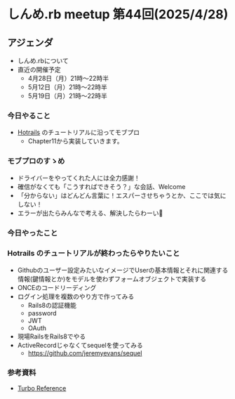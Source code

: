 # しんめ.rb meetup 第44回(2025/4/28)

## アジェンダ

- しんめ.rbについて
- 直近の開催予定
  - 4月28日（月）21時〜22時半
  - 5月12日（月）21時〜22時半
  - 5月19日（月）21時〜22時半

### 今日やること

- [Hotrails](https://www.hotrails.dev/) のチュートリアルに沿ってモブプロ
  - Chapter11から実装していきます。

### モブプロのすゝめ

- ドライバーをやってくれた人には全力感謝！
- 確信がなくても「こうすればできそう？」な会話、Welcome
- 「分からない」はどんどん言葉に！エスパーさせちゃうとか、ここでは気にしない！
- エラーが出たらみんなで考える、解決したらわーい🙌

### 今日やったこと

### Hotrails のチュートリアルが終わったらやりたいこと

- Githubのユーザー設定みたいなイメージでUserの基本情報とそれに関連する情報(鍵情報とか)をモデルを使わずフォームオブジェクトで実装する
- ONCEのコードリーディング
- ログイン処理を複数のやり方で作ってみる
  - Rails8の認証機能
  - password
  - JWT
  - OAuth
- 現場RailsをRails8でやる
- ActiveRecordじゃなくてsequelを使ってみる
  - https://github.com/jeremyevans/sequel

### 参考資料

- [Turbo Reference](https://turbo.hotwired.dev/reference/drive)

